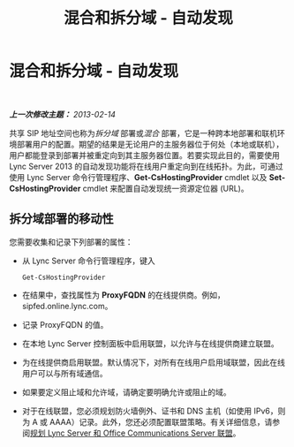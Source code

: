 ﻿---
title: 混合和拆分域 - 自动发现
TOCTitle: 混合和拆分域 - 自动发现
ms:assetid: c855bcc5-b656-4d2d-92d6-f016f2797d3a
ms:mtpsurl: https://technet.microsoft.com/zh-cn/library/JJ945652(v=OCS.15)
ms:contentKeyID: 52061119
ms.date: 05/19/2016
mtps_version: v=OCS.15
ms.translationtype: HT
---

# 混合和拆分域 - 自动发现

 

_**上一次修改主题：** 2013-02-14_

共享 SIP 地址空间也称为*拆分域* 部署或*混合* 部署，它是一种跨本地部署和联机环境部署用户的配置。期望的结果是无论用户的主服务器位于何处（本地或联机），用户都能登录到部署并被重定向到其主服务器位置。若要实现此目的，需要使用 Lync Server 2013 的自动发现功能将在线用户重定向到在线拓扑。为此，可通过使用 Lync Server 命令行管理程序、**Get-CsHostingProvider** cmdlet 以及 **Set-CsHostingProvider** cmdlet 来配置自动发现统一资源定位器 (URL)。

## 拆分域部署的移动性

您需要收集和记录下列部署的属性：

  - 从 Lync Server 命令行管理程序，键入
    
        Get-CsHostingProvider

  - 在结果中，查找属性为 **ProxyFQDN** 的在线提供商。例如，sipfed.online.lync.com。

  - 记录 ProxyFQDN 的值。

  - 在本地 Lync Server 控制面板中启用联盟，以允许与在线提供商建立联盟。

  - 为在线提供商启用联盟。默认情况下，对所有在线用户启用域联盟，因此在线用户可以与所有域通信。

  - 如果要定义阻止域和允许域，请确定要明确允许或阻止的域。

  - 对于在线联盟，您必须规划防火墙例外、证书和 DNS 主机（如使用 IPv6，则为 A 或 AAAA）记录。此外，您还必须配置联盟策略。有关详细信息，请参阅[规划 Lync Server 和 Office Communications Server 联盟](lync-server-2013-planning-for-lync-server-and-office-communications-server-federation.md)。

